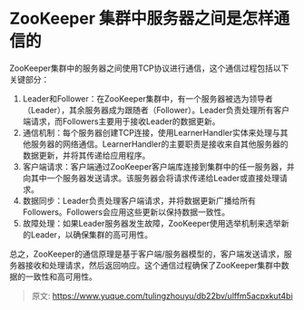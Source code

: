 # ZooKeeper 集群中服务器之间是怎样通信的

  
ZooKeeper集群中的服务器之间使用TCP协议进行通信，这个通信过程包括以下关键部分：

1. Leader和Follower：在ZooKeeper集群中，有一个服务器被选为领导者（Leader），其余服务器成为跟随者（Follower）。Leader负责处理所有客户端请求，而Followers主要用于接收Leader的数据更新。
2. 通信机制：每个服务器创建TCP连接，使用LearnerHandler实体来处理与其他服务器的网络通信。LearnerHandler的主要职责是接收来自其他服务器的数据更新，并将其传递给应用程序。
3. 客户端请求：客户端通过ZooKeeper客户端库连接到集群中的任一服务器，并向其中一个服务器发送请求。该服务器会将请求传递给Leader或直接处理请求。
4. 数据同步：Leader负责处理客户端请求，并将数据更新广播给所有Followers。Followers会应用这些更新以保持数据一致性。
5. 故障处理：如果Leader服务器发生故障，ZooKeeper使用选举机制来选举新的Leader，以确保集群的高可用性。

总之，ZooKeeper的通信原理是基于客户端/服务器模型的，客户端发送请求，服务器接收和处理请求，然后返回响应。这个通信过程确保了ZooKeeper集群中数据的一致性和高可用性。

<font style="color:rgb(0, 0, 0);">  
</font>



> 原文: <https://www.yuque.com/tulingzhouyu/db22bv/ulffm5acpxkut4bi>